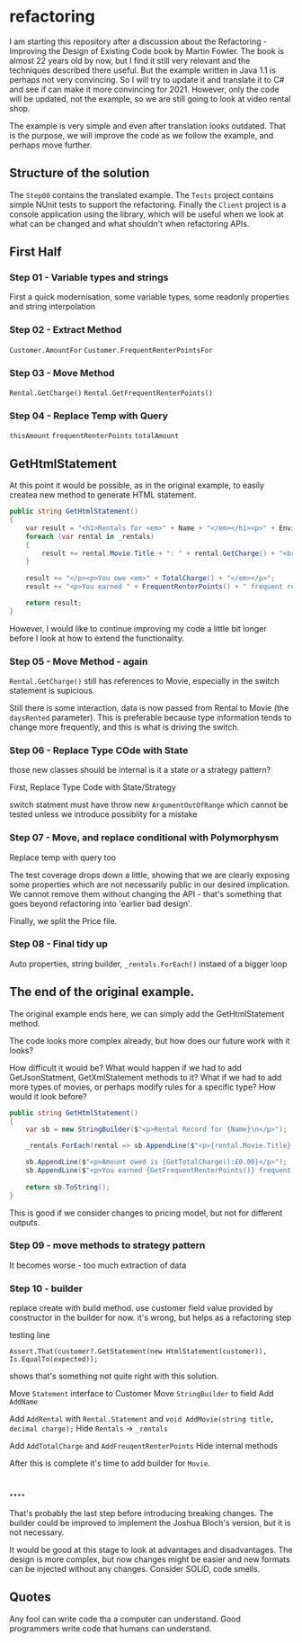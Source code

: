 # refactoring

I am starting this repository after a discussion about the Refactoring - Improving the Design of Existing Code book by Martin Fowler. The book is almost 22 years old by now, but I find it still very relevant and the techniques described there useful. But the example written in Java 1.1 is perhaps not very convincing. So I will try to update it and translate it to C# and see if can make it more convincing for 2021. However, only the code will be updated, not the example, so we are still going to look at video rental shop. 

The example is very simple and even after translation looks outdated. That is the purpose, we will improve the code as we follow the example, and perhaps move further. 

## Structure of the solution

The `Step00` contains the translated example. The `Tests` project contains simple NUnit tests to support the refactoring. Finally the `Client` project is a console application using the library, which will be useful when we look at what can be changed and what shouldn't when refactoring APIs. 

## First Half

### Step 01 - Variable types and strings 

First a quick modernisation, some variable types, some readonly properties and string interpolation

### Step 02 - Extract Method

`Customer.AmountFor`
`Customer.FrequentRenterPointsFor`

### Step 03 - Move Method

`Rental.GetCharge()`
`Rental.GetFrequentRenterPoints()`

### Step 04 - Replace Temp with Query

`thisAmount`
`frequentRenterPoints`
`totalAmount`

## GetHtmlStatement

At this point it would be possible, as in the original example, to easily createa new method to generate HTML statement.

```c#
public string GetHtmlStatement()
{
	var result = "<h1>Rentals for <em>" + Name + "</em></h1><p>" + Environment.NewLine;
	foreach (var rental in _rentals)
	{
		result += rental.Movie.Title + ": " + rental.GetCharge() + "<br>" + Environment.NewLine;
	}
	
	result += "</p><p>You owe <em>" + TotalCharge() + "</em></p>";
	result += "<p>You earned " + FrequentRenterPoints() + " frequent renter points</p>";

	return result;
}
```

However, I would like to continue improving my code a little bit longer before I look at how to extend the functionality. 

### Step 05 - Move Method - again

`Rental.GetCharge()` still has references to Movie, especially in the switch statement is supicious. 

Still there is some interaction, data is now passed from Rental to Movie (the `daysRented` parameter). This is preferable because type information tends to change more frequently, and this is what is driving the switch. 

### Step 06 - Replace Type COde with State

those new classes should be internal
is it a state or a strategy pattern? 

First, Replace Type Code with State/Strategy

switch statment must have throw new `ArgumentOutOfRange` which cannot be tested unless we introduce possiblity for a mistake
 
### Step 07 - Move, and replace conditional with Polymorphysm

Replace temp with query too

The test coverage drops down a little, showing that we are clearly exposing some properties which are not necessarily public in our desired implication. We cannot remove them without changing the API - that's something that goes beyond refactoring into 'earlier bad design'. 

Finally, we split the Price file.

### Step 08 - Final tidy up

Auto properties, string builder, `_rentals.ForEach()` instaed of a bigger loop

## The end of the original example. 

The original example ends here, we can simply add the GetHtmlStatement method. 

The code looks more complex already, but how does our future work with it looks? 

How difficult it would be? What would happen if we had to add GetJsonStatment, GetXmlStatement methods to it? What if we had to add more types of movies, or perhaps modify rules for a specific type? How would it look before? 

```c#
public string GetHtmlStatement()
{
	var sb = new StringBuilder($"<p>Rental Record for {Name}\n</p>");

	_rentals.ForEach(rental => sb.AppendLine($"<p>{rental.Movie.Title} for {rental.GetCharge():£0.00}</p>"));

	sb.AppendLine($"<p>Amount owed is {GetTotalCharge():£0.00}</p>");
	sb.AppendLine($"<p>You earned {GetFrequentRenterPoints()} frequent renter points</p>");
	
	return sb.ToString();
}
```

This is good if we consider changes to pricing model, but not for different outputs. 



### Step 09 - move methods to strategy pattern 

It becomes worse - too much extraction of data

### Step 10 - builder 

replace create with build method. use customer field value provided by constructor in the builder for now. it's wrong, but helps as a refactoring step

testing line
```
Assert.That(customer?.GetStatement(new HtmlStatement(customer)), Is.EqualTo(expected));
```
shows that's something not quite right with this solution.

Move `Statement` interface to Customer 
Move `StringBuilder` to field
Add `AddName`

Add `AddRental` with `Rental.Statement` and `void AddMovie(string title, decimal charge);`
Hide `Rentals` -> `_rentals`

Add `AddTotalCharge` and `AddFreuqentRenterPoints`
Hide internal methods

After this is complete it's time to add builder for `Movie`. 

## ....

That's probably the last step before introducing breaking changes. The builder could be improved to implement the Joshua Bloch's version, but it is not necessary. 

It would be good at this stage to look at advantages and disadvantages. The design is more complex, but now changes might be easier and new formats can be injected without any changes. Consider SOLID, code smells. 


## Quotes

Any fool can write code tha a computer can understand. Good programmers write code that humans can understand. 